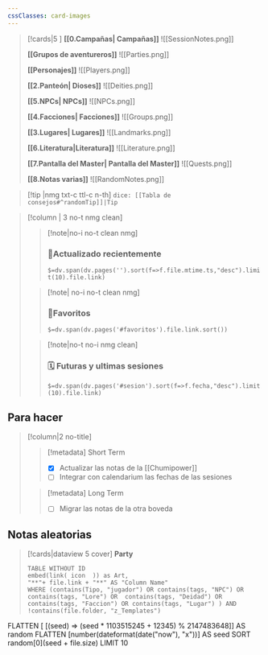 ```yaml
---
cssClasses: card-images
---
```




> [!cards|5 ]
 **[[0.Campañas| Campañas]]**
> ![[SessionNotes.png]]
>
> **[[Grupos de aventureros]]**
> ![[Parties.png]]
> 
> **[[Personajes]]**
> ![[Players.png]]
> 
> **[[2.Panteón| Dioses]]**
> ![[Deities.png]]
> 
> **[[5.NPCs| NPCs]]**
> ![[NPCs.png]]
> 
> **[[4.Facciones| Facciones]]**
> ![[Groups.png]]
> 
> **[[3.Lugares| Lugares]]**
> ![[Landmarks.png]]
>
> **[[6.Literatura|Literatura]]**
> ![[Literature.png]]
> 
> **[[7.Pantalla del Master| Pantalla del Master]]**
> ![[Quests.png]]
> 
> **[[8.Notas varias]]**
> ![[RandomNotes.png]]

> [!tip |nmg txt-c ttl-c n-th] 
> `dice: [[Tabla de consejos#^randomTip]]|Tip` 

>[!column | 3 no-t nmg clean]
>>[!note|no-i no-t clean nmg]
>>### 📂Actualizado recientemente
>>`$=dv.span(dv.pages('').sort(f=>f.file.mtime.ts,"desc").limit(10).file.link)`
>
>>[!note|  no-i no-t clean nmg] 
>>### 🔖Favoritos 
>>`$=dv.span(dv.pages('#favoritos').file.link.sort())` 
>
>>[!note|no-t no-i nmg clean] 
>>### 🗓️ Futuras y ultimas sesiones
>> `$=dv.span(dv.pages('#sesion').sort(f=>f.fecha,"desc").limit(10).file.link)`

## Para hacer
> [!column|2 no-title]
>> [!metadata] Short Term
>> - [x] Actualizar las notas de la [[Chumipower]] 
>> - [ ] Integrar con calendarium las fechas de las sesiones
>
>> [!metadata] Long Term
>> - [ ] Migrar las notas de la otra boveda
>

## Notas aleatorias
> [!cards|dataview 5 cover] **Party**
>```dataview
> TABLE WITHOUT ID
> embed(link( icon  )) as Art,
> "**"+ file.link + "**" AS "Column Name"
> WHERE (contains(Tipo, "jugador") OR contains(tags, "NPC") OR  contains(tags, "Lore") OR  contains(tags, "Deidad") OR contains(tags, "Faccion") OR contains(tags, "Lugar") ) AND !contains(file.folder, "z_Templates")
FLATTEN [ [(seed) => (seed * 1103515245 + 12345) % 2147483648]] AS random
FLATTEN [number(dateformat(date("now"), "x"))] AS seed
SORT random[0](seed + file.size)
LIMIT 10


